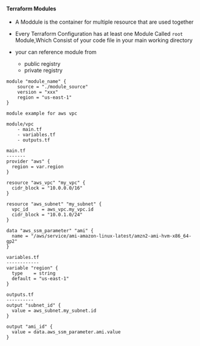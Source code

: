 #### Terraform Modules

- A Moddule is the container for multiple resource that are used together
- Every Terraform Configuration has at least one Module Called `root` Module,Which Consist of your code file in your main working directory

- your can reference module from
  - public registry
  - private registry

```
module "module_name" {
    source = "./module_source"
    version = "xxx"
    region = "us-east-1"
}
```

```
module example for aws vpc

module/vpc
    - main.tf
    - variables.tf
    - outputs.tf

main.tf
-------
provider "aws" {
  region = var.region
}

resource "aws_vpc" "my_vpc" {
  cidr_block = "10.0.0.0/16"
}

resource "aws_subnet" "my_subnet" {
  vpc_id     = aws_vpc.my_vpc.id
  cidr_block = "10.0.1.0/24"
}

data "aws_ssm_parameter" "ami" {
  name = "/aws/service/ami-amazon-linux-latest/amzn2-ami-hvm-x86_64-gp2"
}

variables.tf
------------
variable "region" {
  type    = string
  default = "us-east-1"
}

outputs.tf
----------
output "subnet_id" {
  value = aws_subnet.my_subnet.id
}

output "ami_id" {
  value = data.aws_ssm_parameter.ami.value
}
```

